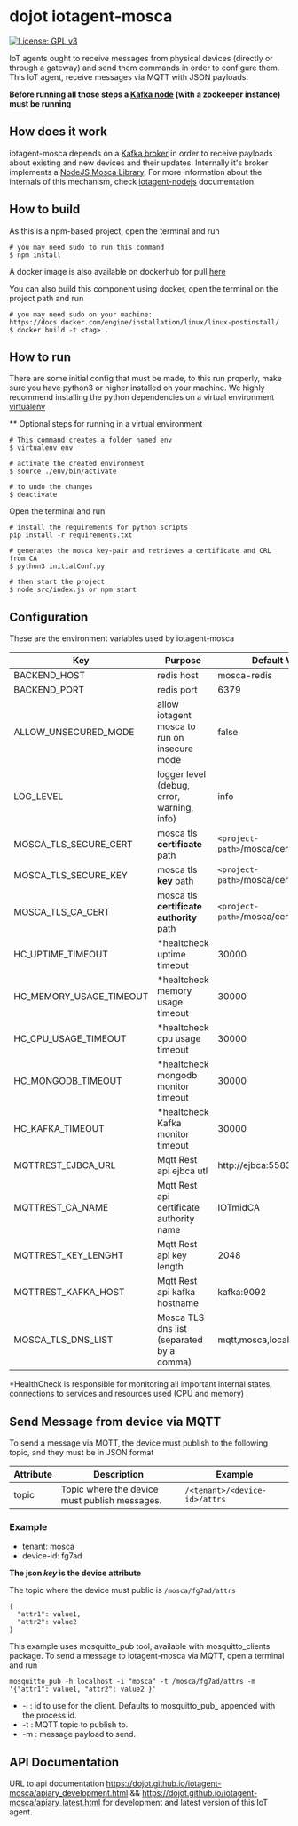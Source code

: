 # dojot iotagent-mosca

[![License: GPL v3](https://img.shields.io/badge/License-GPLv3-blue.svg)](https://www.gnu.org/licenses/gpl-3.0)

IoT agents ought to receive messages from physical devices (directly or through a gateway) and send them commands in order to configure them. This IoT agent, receive messages via MQTT with JSON payloads.

**Before running all those steps a [Kafka node](https://github.com/dojot/libKafka_nodejs) (with a zookeeper instance) must be running**

## How does it work

iotagent-mosca depends on a [Kafka broker](https://kafka.apache.org/) in order to receive payloads about existing and new devices and their updates. Internally it's broker implements a [NodeJS Mosca Library](https://www.npmjs.com/package/mosca). For more information about the internals of this mechanism, check [iotagent-nodejs](https://github.com/dojot/iotagent-nodejs) documentation.

## How to build

As this is a npm-based project, open the terminal and run

```
# you may need sudo to run this command
$ npm install
```

A docker image is also available on dockerhub for pull [here](https://hub.docker.com/r/dojot/iotagent-mosca)

You can also build this component using docker, open the terminal on the project path and run

```
# you may need sudo on your machine: https://docs.docker.com/engine/installation/linux/linux-postinstall/
$ docker build -t <tag> .
```

## How to run

There are some initial config that must be made, to this run properly, make sure you have python3 or higher installed on your machine. We highly recommend installing the python dependencies on a virtual environment [virtualenv](https://virtualenv.pypa.io/en/latest/installation/)

** Optional steps for running in a virtual environment
```
# This command creates a folder named env
$ virtualenv env

# activate the created environment
$ source ./env/bin/activate

# to undo the changes
$ deactivate
```

Open the terminal and run

```
# install the requirements for python scripts
pip install -r requirements.txt

# generates the mosca key-pair and retrieves a certificate and CRL from CA
$ python3 initialConf.py

# then start the project
$ node src/index.js or npm start
```
## Configuration
These are the environment variables used by iotagent-mosca

Key                     | Purpose                                       | Default Value
----------------------- | --------------------------------------------- | --------------
BACKEND_HOST            | redis host                                    | mosca-redis
BACKEND_PORT            | redis port                                    | 6379
ALLOW_UNSECURED_MODE    | allow iotagent mosca to run on insecure mode  | false
LOG_LEVEL               | logger level (debug, error, warning, info)    | info
MOSCA_TLS_SECURE_CERT   | mosca tls **certificate** path                | ```<project-path>```/mosca/certs/mosca.crt
MOSCA_TLS_SECURE_KEY    | mosca tls **key** path                        | ```<project-path>```/mosca/certs/mosca.key
MOSCA_TLS_CA_CERT       | mosca tls **certificate authority** path      | ```<project-path>```/mosca/certs/ca.crt
HC_UPTIME_TIMEOUT       | *healtcheck uptime timeout                     | 30000
HC_MEMORY_USAGE_TIMEOUT | *healtcheck memory usage timeout               | 30000
HC_CPU_USAGE_TIMEOUT    | *healtcheck cpu usage timeout                  | 30000
HC_MONGODB_TIMEOUT      | *healtcheck mongodb monitor timeout            | 30000
HC_KAFKA_TIMEOUT        | *healtcheck Kafka monitor timeout              | 30000
MQTTREST_EJBCA_URL      | Mqtt Rest api ejbca utl                       | http://ejbca:5583
MQTTREST_CA_NAME        | Mqtt Rest api certificate authority name      | IOTmidCA
MQTTREST_KEY_LENGHT     | Mqtt Rest api key length                      | 2048
MQTTREST_KAFKA_HOST     | Mqtt Rest api kafka hostname                  | kafka:9092
MOSCA_TLS_DNS_LIST      | Mosca TLS dns list (separated by a comma)     | mqtt,mosca,localhost

*HealthCheck is responsible for monitoring all important internal states, connections to services and resources used (CPU and memory)

## Send Message from device via MQTT
To send a message via MQTT, the device must publish to the following topic, and they must be in JSON format

Attribute   |                Description                    | Example
----------- | --------------------------------------------- | ------------------------------
topic       | Topic where the device must publish messages. | ```/<tenant>/<device-id>/attrs```

### Example

* tenant: mosca
* device-id: fg7ad

**The json _key_ is the device attribute**

The topic where the device must public is ```/mosca/fg7ad/attrs```

```
{
  "attr1": value1,
  "attr2": value2
}
```

This example uses mosquitto_pub tool, available with mosquitto_clients package. To send a message to iotagent-mosca via MQTT, open a terminal and run

```mosquitto_pub -h localhost -i "mosca" -t /mosca/fg7ad/attrs -m '{"attr1": value1, "attr2": value2 }'```

* -i : id to use for the client. Defaults to mosquitto_pub_ appended with the process id.
* -t : MQTT topic to publish to.
* -m : message payload to send.

## API Documentation
URL to api documentation https://dojot.github.io/iotagent-mosca/apiary_development.html && https://dojot.github.io/iotagent-mosca/apiary_latest.html for development and latest version of this IoT agent. 
